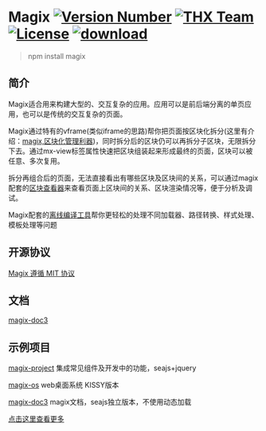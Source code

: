 ﻿# Magix [![Version Number](https://img.shields.io/npm/v/magix.svg)](https://github.com/thx/magix/ "Version Number") [![THX Team](https://img.shields.io/badge/team-THX-green.svg)](https://thx.github.io/ "THX Team") [![License](https://img.shields.io/badge/license-MIT-orange.svg)](https://opensource.org/licenses/MIT "License") [![download](https://img.shields.io/npm/dm/magix.svg)](https://www.npmjs.com/package/magix "Downloads")

> npm install magix

##  简介

Magix适合用来构建大型的、交互复杂的应用。应用可以是前后端分离的单页应用，也可以是传统的交互复杂的页面。

Magix通过特有的vframe(类似iframe的思路)帮你把页面按区块化拆分(这里有介绍：[magix,区块化管理利器](https://github.com/thx/magix/issues/11))，同时拆分后的区块仍可以再拆分子区块，无限拆分下去。通过mx-view标签属性快速把区块组装起来形成最终的页面，区块可以被任意、多次复用。

拆分再组合后的页面，无法直接看出有哪些区块及区块间的关系，可以通过magix配套的[区块查看器](https://github.com/thx/magix-inspector)来查看页面上区块间的关系、区块渲染情况等，便于分析及调试。

Magix配套的[离线编译工具](https://github.com/thx/magix-combine)帮你更轻松的处理不同加载器、路径转换、样式处理、模板处理等问题


## 开源协议
[Magix 遵循 MIT 协议](https://opensource.org/licenses/MIT)

## 文档
[magix-doc3](https://thx.github.io/magix-doc3)

## 示例项目
[magix-project](https://github.com/thx/magix-project) 集成常见组件及开发中的功能，seajs+jquery

[magix-os](https://github.com/thx/magix-os) web桌面系统 KISSY版本

[magix-doc3](https://github.com/thx/magix-doc3) magix文档，seajs独立版本，不使用动态加载

[点击这里查看更多](https://github.com/thx/magix/issues/15)